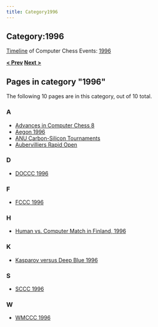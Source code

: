 ```yaml
---
title: Category1996
---
```

## Category:1996



[Timeline](Timeline "Timeline") of Computer Chess Events: [1996](https://en.wikipedia.org/wiki/1996)

**[\< Prev](Category:1995 "Category:1995") [Next >](Category:1997 "Category:1997")**

## Pages in category "1996"

The following 10 pages are in this category, out of 10 total.

### A

- [Advances in Computer Chess 8](Advances_in_Computer_Chess_8 "Advances in Computer Chess 8")
- [Aegon 1996](Aegon_1996 "Aegon 1996")
- [ANU Carbon-Silicon Tournaments](ANU_Carbon-Silicon_Tournaments "ANU Carbon-Silicon Tournaments")
- [Aubervilliers Rapid Open](Aubervilliers_Rapid_Open "Aubervilliers Rapid Open")

### D

- [DOCCC 1996](DOCCC_1996 "DOCCC 1996")

### F

- [FCCC 1996](FCCC_1996 "FCCC 1996")

### H

- [Human vs. Computer Match in Finland, 1996](Human_vs._Computer_Match_in_Finland,_1996 "Human vs. Computer Match in Finland, 1996")

### K

- [Kasparov versus Deep Blue 1996](Kasparov_versus_Deep_Blue_1996 "Kasparov versus Deep Blue 1996")

### S

- [SCCC 1996](SCCC_1996 "SCCC 1996")

### W

- [WMCCC 1996](WMCCC_1996 "WMCCC 1996")

